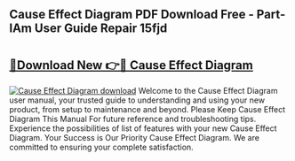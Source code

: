 ## Cause Effect Diagram PDF Download Free - Part-lAm User Guide Repair 15fjd

# <h2><a href="http://dfrmlkp.blite.top/?on=Cause+Effect+Diagram">🔗Download New 👉🔴 Cause Effect Diagram</a></h2>

[![Cause Effect Diagram download](https://i.imgur.com/lujVjoI.png)](http://dfrmlkp.blite.top/?on=Cause+Effect+Diagram)
Welcome to the Cause Effect Diagram user manual, your trusted guide to understanding and using your new product, from setup to maintenance and beyond. Please Keep Cause Effect Diagram This Manual For future reference and troubleshooting tips. Experience the possibilities of list of features with your new Cause Effect Diagram. Your Success is Our Priority Cause Effect Diagram. We are committed to ensuring your complete satisfaction.
